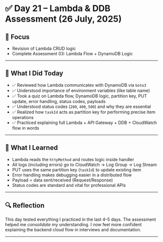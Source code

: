 # ✅ Day 21 – Lambda & DDB Assessment (26 July, 2025)

## 🎯 Focus
- Revision of Lambda CRUD logic
- Complete Assessment 03: Lambda Flow + DynamoDB Logic

---

## 📘 What I Did Today

- ✅ Reviewed how Lambda communicates with DynamoDB via `boto3`
- ✅ Understood importance of environment variables (like table name)
- ✅ Took a quiz on Lambda flow, DynamoDB logic, partition key, PUT update, error handling, status codes, payloads
- ✅ Understood status codes (`200`, `400`, `500`) and why they are essential
- ✅ Realized how `taskId` acts as partition key for performing precise item operations
- ✅ Practiced explaining full Lambda + API Gateway + DDB + CloudWatch flow in words

---

## 🧠 What I Learned

- Lambda reads the `httpMethod` and routes logic inside handler
- All logs (including errors) go to CloudWatch → Log Group → Log Stream
- PUT uses the same partition key (`taskId`) to update existing item
- Error handling makes debugging easier in a distributed flow
- Payload = data sent/received (Request/Response)
- Status codes are standard and vital for professional APIs

---

## 🔍 Reflection

This day tested everything I practiced in the last 4–5 days. The assessment helped me *consolidate* my understanding. I now feel more confident explaining the backend cloud flow in interviews and documentation.

---

